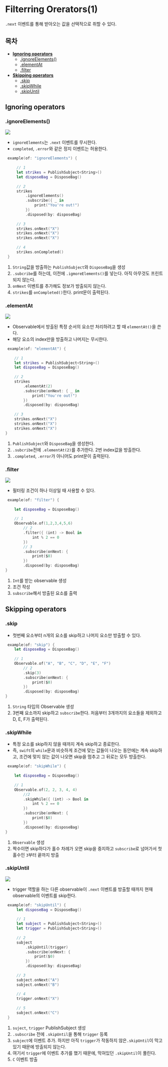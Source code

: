 # Filterring Orerators(1)
`.next` 이벤트를 통해 받아오는 값을 선택적으로 취할 수 있다. 
## 목차
- [**Ignoring operators**](#ignoring_operators)
	- [.ignoreElements()](#ignoreElements())
	- [.elementAt](#elementAt)
	- [.filter](#filter)
- [**Skipping operators**](#skipping_operators)
	- [.skip](#skip)
	- [.skipWhile](#skipWhile)
	- [.skipUntil](#skipUntil)


## Ignoring operators
### .ignoreElements()
![](https://velog.velcdn.com/images/horeng2/post/4a435473-3188-46c8-8ebf-dcef1c5ba2dd/image.png)
- `ignoreElements`는 `.next` 이벤트를 무시한다.
- `completed`, `.error`와 같은 정지 이벤트는 허용한다.
```swift
 example(of: "ignoreElements") {
     
     // 1
     let strikes = PublishSubject<String>()
     let disposeBag = DisposeBag()
     
     // 2
     strikes
         .ignoreElements()
         .subscribe({ _ in
             print("You're out!")
         })
         .disposed(by: disposeBag)
     
     // 3
     strikes.onNext("X")
     strikes.onNext("X")
     strikes.onNext("X")
     
     // 4
     strikes.onCompleted()
 }
 ```
 1. `String`값을 방출하는 `PublishSubject`와 `DisposeBag`을 생성
 2. `.subcribe`를 하는데, 이전에 `.igmoreElements()`를 넣는다. 아직 아무것도 프린트되지 않는다.
 3. `onNext` 이벤트를 추가해도 정보가 방출되지 않는다.
 4. `strikes`를 `onCompleted()`한다. print문이 출력된다.
 
### .elementAt
 ![](https://velog.velcdn.com/images/horeng2/post/d519962d-bb46-4d02-827c-7f62136aff96/image.png)
 - Observable에서 방출된 특정 순서의 요소만 처리하려고 할 때 `elementAt()`을 쓴다. 
 - 해당 요소의 index만을 방출하고 나머지는 무시한다.
 ```swift
  example(of: "elementAt") {
     
     // 1
     let strikes = PublishSubject<String>()
     let disposeBag = DisposeBag()
     
     // 2
     strikes
         .elementAt(2)
         .subscribe(onNext: { _ in
             print("You're out!")
         })
         .disposed(by: disposeBag)
     
     // 3
     strikes.onNext("X")
     strikes.onNext("X")
     strikes.onNext("X")
 }
 ```
 1. `PublishSubject`와 `DisposeBag`을 생성한다.
 2. `.subcribe`전에 `.elementAt(2)`를 추가한다. 2번 index값을 방출한다.
 3. `.completed`, `.error`가 아니어도 print문이 출력된다.
 
### .filter
 ![](https://velog.velcdn.com/images/horeng2/post/bbe2f858-04bd-4fcf-b2ec-3c02070612a7/image.png)
 - 필터링 조건이 하나 이상일 때 사용할 수 있다.
 ```swift
  example(of: "filter") {
     
     let disposeBag = DisposeBag()
     
     // 1
     Observable.of(1,2,3,4,5,6)
         // 2
         .filter({ (int) -> Bool in
             int % 2 == 0
         })
         // 3
         .subscribe(onNext: {
             print($0)
         })
         .disposed(by: disposeBag)
 }
 ```
 1. `Int`를 받는 observable 생성
 2. 조건 작성
 3. `subscribe`해서 방출된 요소를 출력
 
## Skipping operators
### .skip
 - 첫번째 요소부터 n개의 요소를 skip하고 나머지 요소만 방출할 수 있다.
 ```swift
  example(of: "skip") {
     let disposeBag = DisposeBag()
     
     // 1
     Observable.of("A", "B", "C", "D", "E", "F")
         // 2
         .skip(3)
         .subscribe(onNext: {
             print($0)
         })
         .disposed(by: disposeBag)
 }
 ```
 1. `String` 타입의 Observable 생성
 2. 3번째 요소까지 skip하고 `subscribe`한다. 처음부터 3개까지의 요소들을 제외하고 D, E, F가 출력된다.
 
### .skipWhile
 - 특정 요소를 skip하지 않을 때까지 계속 skip하고 종료한다.
 - 즉, `swift`의 `while`문과 비슷하게 조건에 맞는 값들이 나오는 동안에는 계속 skip하고, 조건에 맞지 않는 값이 나오면 skip을 멈추고 그 뒤로는 모두 방출한다.
 ```swift
  example(of: "skipWhile") {
     
     let disposeBag = DisposeBag()
     
     // 1
     Observable.of(2, 2, 3, 4, 4)
         //2
         .skipWhile({ (int) -> Bool in
             int % 2 == 0
         })
         .subscribe(onNext: {
             print($0)
         })
         .disposed(by: disposeBag)
 }
 ```
 1. `Observable` 생성
 2. 짝수이면 skip하다가 홀수 차례가 오면 skip을 중지하고 `subscribe`로 넘어가서 첫 홀수인 `3`부터 끝까지 방출
 
### .skipUntil
![](https://velog.velcdn.com/images/horeng2/post/9c29b32f-178e-4ace-8c44-99f646c327e6/image.png)
- trigger 역할을 하는 다른 observable이 `.next` 이벤트를 방출할 때까지 현재 observable의 이벤트를 skip한다.
```swift
 example(of: "skipUntil") {
     let disposeBag = DisposeBag()
     
     // 1
     let subject = PublishSubject<String>()
     let trigger = PublishSubject<String>()
     
     // 2
     subject
         .skipUntil(trigger)
         .subscribe(onNext: {
             print($0)
         })
         .disposed(by: disposeBag)
     
     // 3
     subject.onNext("A")
     subject.onNext("B")
     
     // 4
     trigger.onNext("X")
     
     // 5
     subject.onNext("C")
 }
 ```
 1. `suject`, `trigger` PublishSubject 생성
 2. `.subscribe` 전에 `.skipUntil`을 통해 `trigger` 등록
 3. `subject`에 이벤트 추가. 하지만 아직 `trigger`가 작동하지 않은`.skipUntil`이 막고 있기 때문에 방출되지 않는다.
 4. 여기서 `trigger`에 이벤트 추가를 했기 때문에, 막혀있던 `.skipUntil`이 풀린다.
 5. `C` 이벤트 방출
 
